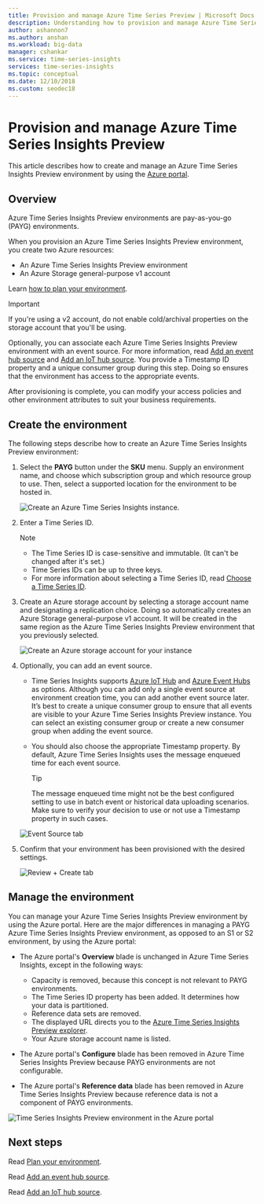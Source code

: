 ```yaml
---
title: Provision and manage Azure Time Series Preview | Microsoft Docs
description: Understanding how to provision and manage Azure Time Series Insights Preview.
author: ashannon7
ms.author: anshan
ms.workload: big-data
manager: cshankar
ms.service: time-series-insights
services: time-series-insights
ms.topic: conceptual
ms.date: 12/10/2018
ms.custom: seodec18
---
```


# Provision and manage Azure Time Series Insights Preview

This article describes how to create and manage an Azure Time Series Insights Preview environment by using the [Azure portal](https://portal.azure.com/).

## Overview

Azure Time Series Insights Preview environments are pay-as-you-go (PAYG) environments.

When you provision an Azure Time Series Insights Preview environment, you create two Azure resources:

* An Azure Time Series Insights Preview environment  
* An Azure Storage general-purpose v1 account
  
Learn [how to plan your environment](./time-series-insights-update-plan.md).

>[!IMPORTANT]
> If you're using a v2 account, do not enable cold/archival properties on the storage account that you'll be using.

Optionally, you can associate each Azure Time Series Insights Preview environment with an event source. For more information, read [Add an event hub source](./time-series-insights-how-to-add-an-event-source-eventhub.md) and [Add an IoT hub source](./time-series-insights-how-to-add-an-event-source-iothub.md). You provide a Timestamp ID property and a unique consumer group during this step. Doing so ensures that the environment has access to the appropriate events.

After provisioning is complete, you can modify your access policies and other environment attributes to suit your business requirements.

## Create the environment

The following steps describe how to create an Azure Time Series Insights Preview environment:

1. Select the **PAYG** button under the **SKU** menu. Supply an environment name, and choose which subscription group and which resource group to use. Then, select a supported location for the environment to be hosted in.

   ![Create an Azure Time Series Insights instance.][1]

1. Enter a Time Series ID.

    >[!NOTE]
    > * The Time Series ID is case-sensitive and immutable. (It can't be changed after it's set.)
    > * Time Series IDs can be up to three keys.
    > * For more information about selecting a Time Series ID, read [Choose a Time Series ID](./time-series-insights-update-how-to-id.md).

1. Create an Azure storage account by selecting a storage account name and designating a replication choice. Doing so automatically creates an Azure Storage general-purpose v1 account. It will be created in the same region as the Azure Time Series Insights Preview environment that you previously selected.

    ![Create an Azure storage account for your instance][5]

1. Optionally, you can add an event source.

   * Time Series Insights supports [Azure IoT Hub](./time-series-insights-how-to-add-an-event-source-iothub.md) and [Azure Event Hubs](./time-series-insights-how-to-add-an-event-source-eventhub.md) as options. Although you can add only a single event source at environment creation time, you can add another event source later. It’s best to create a unique consumer group to ensure that all events are visible to your Azure Time Series Insights Preview instance. You can select an existing consumer group or create a new consumer group when adding the event source.

   * You should also choose the appropriate Timestamp property. By default, Azure Time Series Insights uses the message enqueued time for each event source.

     > [!TIP]
     > The message enqueued time might not be the best configured setting to use in batch event or historical data uploading scenarios. Make sure to verify your decision to use or not use a Timestamp property in such cases.

    ![Event Source tab][2]

1. Confirm that your environment has been provisioned with the desired settings.

    ![Review + Create tab][3]

## Manage the environment

You can manage your Azure Time Series Insights Preview environment by using the Azure portal. Here are the major differences in managing a PAYG Azure Time Series Insights Preview environment, as opposed to an S1 or S2 environment, by using the Azure portal:

* The Azure portal's **Overview** blade is unchanged in Azure Time Series Insights, except in the following ways:
  * Capacity is removed, because this concept is not relevant to PAYG environments.
  * The Time Series ID property has been added. It determines how your data is partitioned.
  * Reference data sets are removed.
  * The displayed URL directs you to the [Azure Time Series Insights Preview explorer](./time-series-insights-update-explorer.md).
  * Your Azure storage account name is listed.

* The Azure portal's **Configure** blade has been removed in Azure Time Series Insights Preview because PAYG environments are not configurable.

* The Azure portal's **Reference data** blade has been removed in Azure Time Series Insights Preview because reference data is not a component of PAYG environments.

![Time Series Insights Preview environment in the Azure portal][4]

## Next steps

Read [Plan your environment](./time-series-insights-update-plan.md).

Read [Add an event hub source](./time-series-insights-how-to-add-an-event-source-eventhub.md).

Read [Add an IoT hub source](./time-series-insights-how-to-add-an-event-source-iothub.md).

<!-- Images -->
[1]: media/v2-update-manage/manage_one.PNG
[2]: media/v2-update-manage/manage_two.PNG
[3]: media/v2-update-manage/manage_three.PNG
[4]: media/v2-update-manage/manage_four.PNG
[5]: media/v2-update-manage/manage_five.PNG
